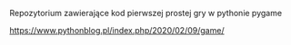 Repozytorium zawierające kod pierwszej prostej gry w pythonie pygame


https://www.pythonblog.pl/index.php/2020/02/09/game/
